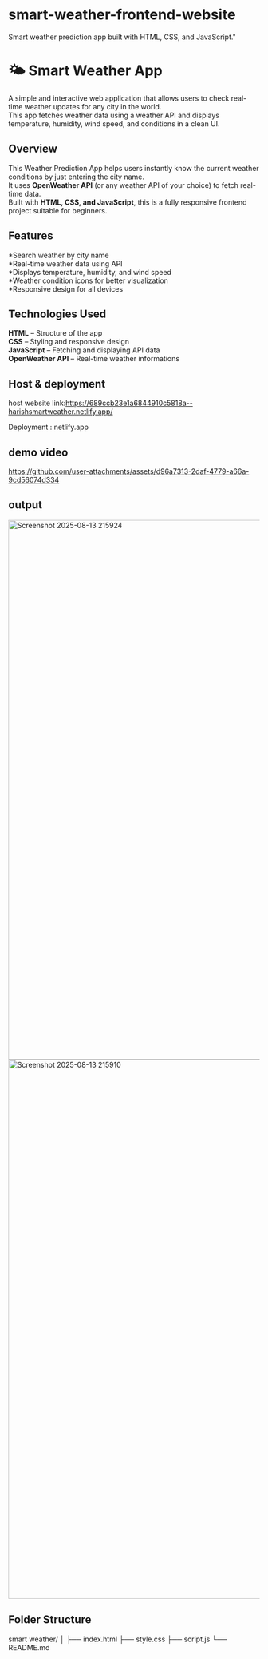 # smart-weather-frontend-website
Smart weather prediction app built with HTML, CSS, and JavaScript."
# 🌤 Smart Weather App

A simple and interactive web application that allows users to check real-time weather updates for any city in the world.  
This app fetches weather data using a weather API and displays temperature, humidity, wind speed, and conditions in a clean UI.


##  Overview

This Weather Prediction App helps users instantly know the current weather conditions by just entering the city name.  
It uses **OpenWeather API** (or any weather API of your choice) to fetch real-time data.  
Built with **HTML, CSS, and JavaScript**, this is a fully responsive frontend project suitable for beginners.



##  Features

*Search weather by city name  
*Real-time weather data using API  
*Displays temperature, humidity, and wind speed  
*Weather condition icons for better visualization  
*Responsive design for all devices  


##  Technologies Used
**HTML** – Structure of the app  
**CSS** – Styling and responsive design  
**JavaScript** – Fetching and displaying API data  
**OpenWeather API** – Real-time weather informations 

## Host & deployment
host website link:https://689ccb23e1a6844910c5818a--harishsmartweather.netlify.app/


Deployment : netlify.app

## demo video

https://github.com/user-attachments/assets/d96a7313-2daf-4779-a66a-9cd56074d334

## output
<img width="1920" height="1080" alt="Screenshot 2025-08-13 215924" src="https://github.com/user-attachments/assets/de421d60-8f4e-4ab0-ace8-189c69ce5687" />
<img width="1920" height="1080" alt="Screenshot 2025-08-13 215910" src="https://github.com/user-attachments/assets/218d09e6-1e3b-4b3e-a687-ebdab2681834" />




## Folder Structure
smart weather/
│
├── index.html 
├── style.css 
├── script.js 
└── README.md 

